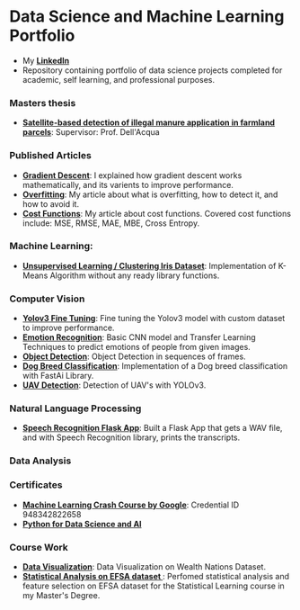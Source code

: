 # Data Science and Machine Learning Portfolio
* My __[LinkedIn](https://www.linkedin.com/in/mertcihangiroglu/)__
* Repository containing portfolio of data science projects completed for academic, self learning, and professional purposes.

### Masters thesis
*  __[Satellite-based detection of illegal manure application in farmland parcels](https://github.com/Mert-Cihangiroglu/Manure-Detection)__: Supervisor: Prof. Dell'Acqua
### Published Articles
*  __[Gradient Descent](https://iq.opengenus.org/types-of-gradient-descent/)__: I explained how gradient descent works mathematically, and its varients to improve performance.
*  __[Overfitting](https://iq.opengenus.org/p/ca54d111-7eed-4037-9230-bbf19878677e/)__: My article about what is overfitting, how to detect it, and how to avoid it.
*  __[Cost Functions](https://iq.opengenus.org/p/0e969b4a-6359-4bcd-a352-23f4100356c3/)__: My article about cost functions. Covered cost functions include: MSE, RMSE, MAE, MBE, Cross Entropy.
### Machine Learning:
* __[Unsupervised Learning / Clustering Iris Dataset](https://github.com/Mert-Cihangiroglu/Iris_Kmeans)__: Implementation of K-Means Algorithm without any ready library functions.

### Computer Vision 
* __[Yolov3 Fine Tuning](https://github.com/Mert-Cihangiroglu/Fine-Tuning-Yolov3)__: Fine tuning the Yolov3 model with custom dataset to improve performance.
* __[Emotion Recognition](https://github.com/Mert-Cihangiroglu/Senior-Project)__: Basic CNN model and Transfer Learning Techniques to predict emotions of people from given images.
* __[Object Detection](https://github.com/Mert-Cihangiroglu/Object-Detection-on-Video)__: Object Detection in sequences of frames.
* __[Dog Breed Classification](https://github.com/Mert-Cihangiroglu/Dog_Breed_Classification/blob/master/Fast_Ai_1.ipynb)__: Implementation of a Dog breed classification with FastAi Library.
* __[UAV Detection](https://github.com/Mert-Cihangiroglu/UAV_DETECTION)__: Detection of UAV's with YOLOv3.

### Natural Language Processing 
* __[Speech Recognition Flask App](https://github.com/Mert-Cihangiroglu/speech-recognition-flask-app)__:  Built a Flask App that gets a WAV file, and with Speech Recognition library, prints the transcripts.

### Data Analysis 


### Certificates 
* __[Machine Learning Crash Course by Google]()__: Credential ID 948342822658
* __[Python for Data Science and AI](https://www.coursera.org/account/accomplishments/verify/C5H4W4VVJEZV)__

### Course Work

* __[Data Visualization](https://github.com/Mert-Cihangiroglu/Wealth-Nations_DataVisualization)__: Data Visualization on Wealth Nations Dataset.
* __[Statistical Analysis on EFSA dataset ](https://github.com/Mert-Cihangiroglu/Efsa_Mini_Project)__: Perfomed statistical analysis and feature selection on EFSA dataset for the Statistical Learning course in my Master's Degree.


